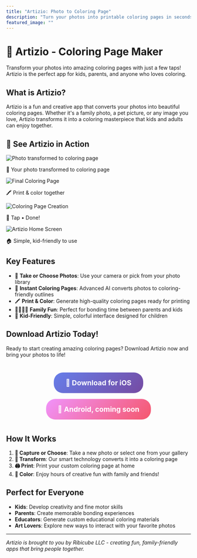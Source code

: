 ```yaml
---
title: "Artizio: Photo to Coloring Page"
description: "Turn your photos into printable coloring pages in seconds – free to try for kids & families."
featured_image: ""
---
```


# 🎨 Artizio - Coloring Page Maker

Transform your photos into amazing coloring pages with just a few taps! Artizio is the perfect app for kids, parents, and anyone who loves coloring.

## What is Artizio?

Artizio is a fun and creative app that converts your photos into beautiful coloring pages. Whether it's a family photo, a pet picture, or any image you love, Artizio transforms it into a coloring masterpiece that kids and adults can enjoy together.

## 📱 See Artizio in Action

<div class="screenshot-gallery">
  <div class="screenshot-item">
    <img src="images/screenshots/app-transform.png" alt="Photo transformed to coloring page" class="app-screenshot">
    <p class="screenshot-caption">📸 Your photo transformed to coloring page</p>
  </div>
  <div class="screenshot-item">
    <img src="images/screenshots/app-print.png" alt="Final Coloring Page" class="app-screenshot">
    <p class="screenshot-caption">🖍️ Print &amp; color together</p>
  </div>
  <div class="screenshot-item">
    <img src="images/screenshots/app-result.png" alt="Coloring Page Creation" class="app-screenshot">
    <p class="screenshot-caption">🎨 Tap • Done!</p>
  </div>
  <div class="screenshot-item">
    <img src="images/screenshots/app-home.png" alt="Artizio Home Screen" class="app-screenshot">
    <p class="screenshot-caption">🏠 Simple, kid-friendly to use</p>
  </div>
</div>

## Key Features

- 📸 **Take or Choose Photos**: Use your camera or pick from your photo library
- 🎨 **Instant Coloring Pages**: Advanced AI converts photos to coloring-friendly outlines
- 🖍️ **Print & Color**: Generate high-quality coloring pages ready for printing
- 👨‍👩‍👧‍👦 **Family Fun**: Perfect for bonding time between parents and kids
- 🌈 **Kid-Friendly**: Simple, colorful interface designed for children

## Download Artizio Today!

Ready to start creating amazing coloring pages? Download Artizio now and bring your photos to life!

<div style="text-align: center; margin: 2rem 0;">
  <a href="https://apps.apple.com/us/app/artizio/id6748326716" style="display: inline-block; background: linear-gradient(135deg, #667eea 0%, #764ba2 100%); color: white; padding: 1rem 2rem; text-decoration: none; border-radius: 25px; font-size: 1.2rem; font-weight: bold; margin: 0.5rem;">
    📱 Download for iOS
  </a>
  <a href="#" style="display: inline-block; background: linear-gradient(135deg, #f093fb 0%, #f5576c 100%); color: white; padding: 1rem 2rem; text-decoration: none; border-radius: 25px; font-size: 1.2rem; font-weight: bold; margin: 0.5rem;">
    🤖 Android, coming soon
  </a>
</div>

## How It Works

1. **📸 Capture or Choose**: Take a new photo or select one from your gallery
2. **🎨 Transform**: Our smart technology converts it into a coloring page
3. **🖨️ Print**: Print your custom coloring page at home
4. **🌈 Color**: Enjoy hours of creative fun with family and friends!

## Perfect for Everyone

- **Kids**: Develop creativity and fine motor skills
- **Parents**: Create memorable bonding experiences
- **Educators**: Generate custom educational coloring materials
- **Art Lovers**: Explore new ways to interact with your favorite photos

---

*Artizio is brought to you by Ribicube LLC - creating fun, family-friendly apps that bring people together.* 